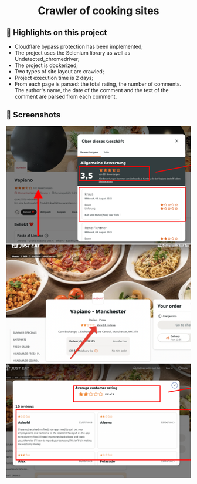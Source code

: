 <h1 align="center"> Crawler of cooking sites </h1>

## 🚀 Highlights on this project

- Cloudflare bypass protection has been implemented;
- The project uses the Selenium library as well as Undetected_chromedriver;
- The project is dockerized;
- Two types of site layout are crawled;
- Project execution time is 2 days;
- From each page is parsed: the total rating, the number of comments. The author's name, the date of the comment and the text of the comment are parsed from each comment.

## 🚀 Screenshots

<img src="specification/Screenshot_2023-08-17_16-08-09.png" alt="screenshot 1" />

<img src="specification/Screenshot_2023-08-17_16-11-30.png" alt="screenshot 2" />

<img src="specification/Screenshot_2023-08-17_16-13-11.png" alt="screenshot 3" />
